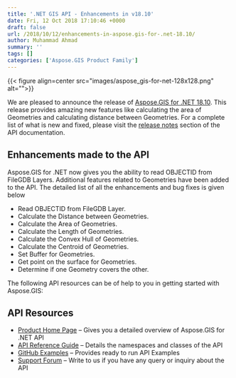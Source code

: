 ```yaml
---
title: '.NET GIS API - Enhancements in v18.10'
date: Fri, 12 Oct 2018 17:10:46 +0000
draft: false
url: /2018/10/12/enhancements-in-aspose.gis-for-.net-18.10/
author: Muhammad Ahmad
summary: ''
tags: []
categories: ['Aspose.GIS Product Family']
---
```




{{< figure align=center src="images/aspose_gis-for-net-128x128.png" alt="">}}


We are pleased to announce the release of [Aspose.GIS for .NET 18.10][1]. This release provides amazing new features like calculating the area of Geometries and calculating distance between Geometries. For a complete list of what is new and fixed, please visit the [release notes][2] section of the API documentation.

## Enhancements made to the API

Aspose.GIS for .NET now gives you the ability to read OBJECTID from FileGDB Layers. Additional features related to Geometries have been added to the API. The detailed list of all the enhancements and bug fixes is given below

*   Read OBJECTID from FileGDB Layer.
*   Calculate the Distance between Geometries.
*   Calculate the Area of Geometries.
*   Calculate the Length of Geometries.
*   Calculate the Convex Hull of Geometries.
*   Calculate the Centroid of Geometries.
*   Set Buffer for Geometries.
*   Get point on the surface for Geometries.
*   Determine if one Geometry covers the other.

The following API resources can be of help to you in getting started with Aspose.GIS:

## API Resources

*   [Product Home Page][3] – Gives you a detailed overview of Aspose.GIS for .NET API
*   [API Reference Guide][4] – Details the namespaces and classes of the API
*   [GitHub Examples][5] – Provides ready to run API Examples
*   [Support Forum][6] – Write to us if you have any query or inquiry about the API




[1]: https://www.nuget.org/packages/Aspose.GIS/18.10.0
[2]: https://docs.aspose.com/display/gisnet/Aspose.GIS+for+.NET+18.10+Release+Notes
[3]: https://products.aspose.com/gis/net
[4]: https://apireference.aspose.com/net/gis
[5]: https://github.com/aspose-gis/Aspose.GIS-for-.NET
[6]: https://forum.aspose.com/c/gis




